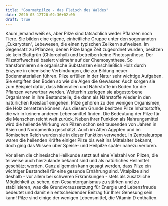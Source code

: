 ```yaml
---
title: "Gourmetpilze - das Fleisch des Waldes"
date: 2020-05-12T20:02:36+02:00
draft: true
---
```

Kaum jemand weiß es, aber Pilze sind tatsächlich weder Pflanzen noch Tiere. Sie bilden eine eigene, einheitliche Gruppe unter den sogenannten „Eukaryoten“, Lebewesen, die einen typischen Zellkern aufweisen. Im Gegensatz zu Pflanzen, denen Pilze lange Zeit zugeordnet wurden, besitzen sie kein Blattgrün (Chlorophyll) und betreiben keine Photosynthese. Der Pilzstoffwechsel basiert vielmehr auf der Chemosynthese. So transformieren sie organische Substanzen einschließlich Holz durch Enzyme in chemische Verbindungen, die zur Bildung neuer Bodenmaterialien führen.
Pilze erfüllen in der Natur sehr wichtige Aufgaben. Sie entgiften den Boden so wie die Algen die Gewässer. Auch sorgen sie zum Beispiel dafür, dass Mineralien und Nährstoffe im Boden für die Pflanzen verwertbar werden. Weiterhin zerlegen sie abgestorbene Organismen in ihre Bestandteile, die dann als Nährstoffe wieder in den natürlichen Kreislauf eingehen.
Pilze gehören zu den wenigen Organismen, die Holz zersetzen können. Aus diesem Grunde besitzen Pilze Inhaltsstoffe, die wir in keinem anderen Lebensmittel finden.
Die Bedeutung der Pilze für die Menschen reicht weit zurück. Neben ihrer Funktion als Nahrungsmittel wird die heilende Wirkung von Pilzen schon seit tausenden von Jahren in Asien und Nordamerika geschätzt. Auch im Alten Ägypten und im Römischen Reich wurden sie in dieser Funktion verwendet. In Zentraleuropa waren die heilenden Kräfte einiger Pilze bis weit ins Mittelalter bekannt, doch ging das Wissen über Speise- und Heilpilze später nahezu verloren.

Vor allem die chinesische Heilkunde setzt auf eine Vielzahl von Pilzen, die teilweise auch hierzulande bekannt sind und als natürliches Heilmittel geschätzt werden.
Ganz allgemein kann gesagt werden, dass Pilze ein wichtiger Bestandteil für eine gesunde Ernährung sind. Vitalpilze sind deshalb - vor allem bei schweren Erkrankungen - stets als zusätzliche Möglichkeit zu sehen, den Gesamtorganismus zu stärken und zu stabilisieren, was die Grundvoraussetzung für Energie und Lebensfreude bedeutet und damit ein entscheidender Beitrag für Ihrer Genesung sein kann!
Pilze sind einige der wenigen Lebensmittel, die Vitamin D enthalten.
